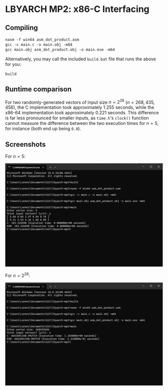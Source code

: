 # LBYARCH MP2: x86-C Interfacing

## Compiling

```
nasm -f win64 asm_dot_product.asm
gcc -c main.c -o main.obj -m64
gcc main.obj asm_dot_product.obj -o main.exe -m64
```

Alternatively, you may call the included `build.bat` file that runs the above for you:

```
build
```

## Runtime comparison

For two randomly-generated vectors of input size $n = 2^{28}$ ($n = 268,435,456$), the C implementation took approximately $1.255$ seconds, while the x86-64 implementation took approximately $0.221$ seconds. This difference is far less pronounced for smaller inputs, as `time.h`'s `clock()` function cannot measure the difference between the two execution times for $n = 5$, for instance (both end up being `0.0`).

## Screenshots

For $n = 5$:

![](img/small_n.png)

For $n = 2^{28}$:

![](img/large_n.png)
